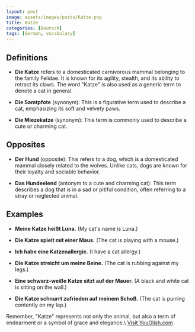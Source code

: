 ```yaml
---
layout: post
image: assets/images/posts/Katze.png
title: Katze
categories: [Deutsch]
tags: [German, vocabulary]
---
```


## Definitions

- **Die Katze** refers to a domesticated carnivorous mammal belonging to the family Felidae. It is known for its agility, stealth, and its ability to retract its claws. The word "Katze" is also used as a generic term to denote a cat in general.

- **Die Samtpfote** (synonym): This is a figurative term used to describe a cat, emphasizing its soft and velvety paws.

- **Die Miezekatze** (synonym): This term is commonly used to describe a cute or charming cat.

## Opposites

- **Der Hund** (opposite): This refers to a dog, which is a domesticated mammal closely related to the wolves. Unlike cats, dogs are known for their loyalty and sociable behavior.

- **Das Hundeelend** (antonym to a cute and charming cat): This term describes a dog that is in a sad or pitiful condition, often referring to a stray or neglected animal.

## Examples

- **Meine Katze heißt Luna.** (My cat's name is Luna.)

- **Die Katze spielt mit einer Maus.** (The cat is playing with a mouse.)

- **Ich habe eine Katzenallergie.** (I have a cat allergy.)

- **Die Katze streicht um meine Beine.** (The cat is rubbing against my legs.)

- **Eine schwarz-weiße Katze sitzt auf der Mauer.** (A black and white cat is sitting on the wall.)

- **Die Katze schnurrt zufrieden auf meinem Schoß.** (The cat is purring contently on my lap.)

Remember, "Katze" represents not only the animal, but also a term of endearment or a symbol of grace and elegance.\ <a id="yg-widget-0" class="youglish-widget" data-query="Katze" data-lang="german" data-components="8412" data-auto-start="0" data-bkg-color="theme_light" data-title="How%20to%20pronounce%20Katze%20in%20German"  rel="nofollow" href="https://youglish.com">Visit YouGlish.com</a><script async src="https://youglish.com/public/emb/widget.js" charset="utf-8"></script>
